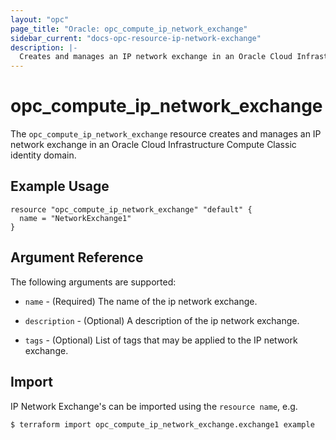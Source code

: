 ```yaml
---
layout: "opc"
page_title: "Oracle: opc_compute_ip_network_exchange"
sidebar_current: "docs-opc-resource-ip-network-exchange"
description: |-
  Creates and manages an IP network exchange in an Oracle Cloud Infrastructure Compute Classic identity domain.
---
```


# opc\_compute\_ip\_network\_exchange

The `opc_compute_ip_network_exchange` resource creates and manages an IP network exchange in an Oracle Cloud Infrastructure Compute Classic identity domain.

## Example Usage

```hcl
resource "opc_compute_ip_network_exchange" "default" {
  name = "NetworkExchange1"
}
```

## Argument Reference

The following arguments are supported:

* `name` - (Required) The name of the ip network exchange.

* `description` - (Optional) A description of the ip network exchange.

* `tags` - (Optional) List of tags that may be applied to the IP network exchange.

## Import

IP Network Exchange's can be imported using the `resource name`, e.g.

```shell
$ terraform import opc_compute_ip_network_exchange.exchange1 example
```
